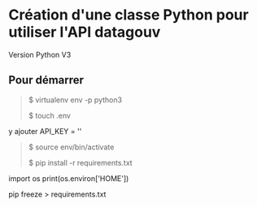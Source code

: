 # Création d'une classe Python pour utiliser l'API datagouv

Version Python V3

## Pour démarrer 

>$ virtualenv env -p python3
>
>$ touch .env
>

 y ajouter  API_KEY = ''

>
>$ source env/bin/activate
>
>$ pip install -r requirements.txt 
>






import os
print(os.environ['HOME'])

pip freeze > requirements.txt